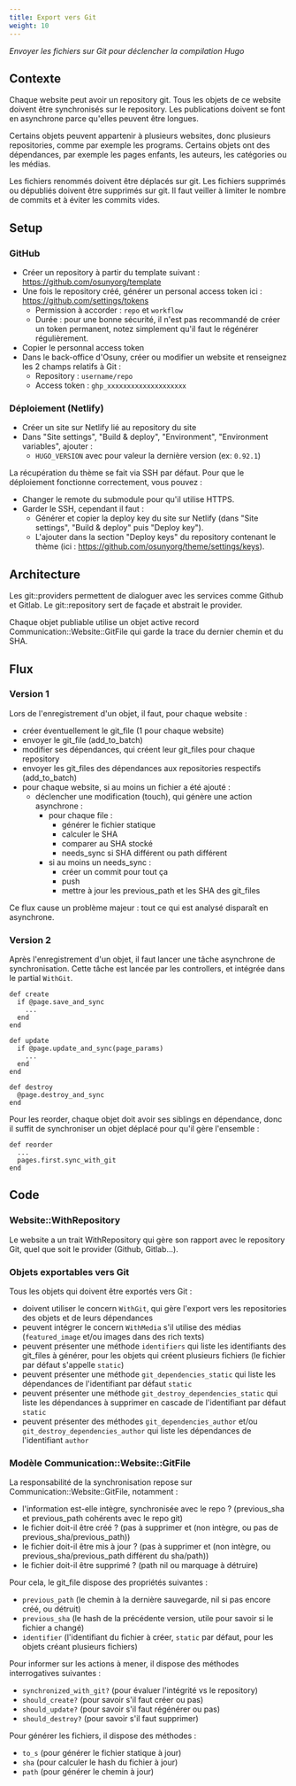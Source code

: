 ```yaml
---
title: Export vers Git
weight: 10
---
```


*Envoyer les fichiers sur Git pour déclencher la compilation Hugo*

## Contexte

Chaque website peut avoir un repository git.
Tous les objets de ce website doivent être synchronisés sur le repository.
Les publications doivent se font en asynchrone parce qu'elles peuvent être longues.


Certains objets peuvent appartenir à plusieurs websites, donc plusieurs repositories, comme par exemple les programs.
Certains objets ont des dépendances, par exemple les pages enfants, les auteurs, les catégories ou les médias.


Les fichiers renommés doivent être déplacés sur git.
Les fichiers supprimés ou dépubliés doivent être supprimés sur git.
Il faut veiller à limiter le nombre de commits et à éviter les commits vides.

## Setup

### GitHub

- Créer un repository à partir du template suivant : https://github.com/osunyorg/template
- Une fois le repository créé, générer un personal access token ici : https://github.com/settings/tokens
  - Permission à accorder : `repo` et `workflow`
  - Durée : pour une bonne sécurité, il n'est pas recommandé de créer un token permanent, notez simplement qu'il faut le régénérer régulièrement.
- Copier le personnal access token
- Dans le back-office d'Osuny, créer ou modifier un website et renseignez les 2 champs relatifs à Git :
  - Repository : `username/repo`
  - Access token : `ghp_xxxxxxxxxxxxxxxxxxxx`

### Déploiement (Netlify)

- Créer un site sur Netlify lié au repository du site
- Dans "Site settings", "Build & deploy", "Environment", "Environment variables", ajouter :
  - `HUGO_VERSION` avec pour valeur la dernière version (ex: `0.92.1`)

La récupération du thème se fait via SSH par défaut. Pour que le déploiement fonctionne correctement, vous pouvez :
- Changer le remote du submodule pour qu'il utilise HTTPS.
- Garder le SSH, cependant il faut :
  - Générer et copier la deploy key du site sur Netlify (dans "Site settings", "Build & deploy" puis "Deploy key").
  - L'ajouter dans la section "Deploy keys" du repository contenant le thème (ici : https://github.com/osunyorg/theme/settings/keys).

## Architecture

Les git::providers permettent de dialoguer avec les services comme Github et Gitlab.
Le git::repository sert de façade et abstrait le provider.


Chaque objet publiable utilise un objet active record Communication::Website::GitFile qui garde la trace du dernier chemin et du SHA.

## Flux

### Version 1

Lors de l'enregistrement d'un objet, il faut, pour chaque website :
- créer éventuellement le git_file (1 pour chaque website)
- envoyer le git_file (add_to_batch)
- modifier ses dépendances, qui créent leur git_files pour chaque repository
- envoyer les git_files des dépendances aux repositories respectifs (add_to_batch)
- pour chaque website, si au moins un fichier a été ajouté :
    - déclencher une modification (touch), qui génère une action asynchrone :
        - pour chaque file :
            - générer le fichier statique
            - calculer le SHA
            - comparer au SHA stocké
            - needs_sync si SHA différent ou path différent
        - si au moins un needs_sync :
            - créer un commit pour tout ça
            - push
            - mettre à jour les previous_path et les SHA des git_files

Ce flux cause un problème majeur : tout ce qui est analysé disparaît en asynchrone.

### Version 2

Après l'enregistrement d'un objet, il faut lancer une tâche asynchrone de synchronisation.
Cette tâche est lancée par les controllers, et intégrée dans le partial `WithGit`.
```
def create
  if @page.save_and_sync
    ...
  end
end

def update
  if @page.update_and_sync(page_params)
    ...
  end
end

def destroy
  @page.destroy_and_sync
end
```


Pour les reorder, chaque objet doit avoir ses siblings en dépendance, donc il suffit de synchroniser un objet déplacé pour qu'il gère l'ensemble :
```
def reorder
  ...
  pages.first.sync_with_git
end
```

## Code

### Website::WithRepository

Le website a un trait WithRepository qui gère son rapport avec le repository Git, quel que soit le provider (Github, Gitlab...).

### Objets exportables vers Git

Tous les objets qui doivent être exportés vers Git :
- doivent utiliser le concern `WithGit`, qui gère l'export vers les repositories des objets et de leurs dépendances
- peuvent intégrer le concern `WithMedia` s'il utilise des médias (`featured_image` et/ou images dans des rich texts)
- peuvent présenter une méthode `identifiers` qui liste les identifiants des git_files à générer, pour les objets qui créent plusieurs fichiers (le fichier par défaut s'appelle `static`)
- peuvent présenter une méthode `git_dependencies_static` qui liste les dépendances de l'identifiant par défaut `static`
- peuvent présenter une méthode `git_destroy_dependencies_static` qui liste les dépendances à supprimer en cascade de l'identifiant par défaut `static`
- peuvent présenter des méthodes `git_dependencies_author` et/ou `git_destroy_dependencies_author` qui liste les dépendances de l'identifiant `author`

### Modèle Communication::Website::GitFile

La responsabilité de la synchronisation repose sur Communication::Website::GitFile, notamment :
- l'information est-elle intègre, synchronisée avec le repo ? (previous_sha et previous_path cohérents avec le repo git)
- le fichier doit-il être créé ? (pas à supprimer et (non intègre, ou pas de previous_sha/previous_path))
- le fichier doit-il être mis à jour ? (pas à supprimer et (non intègre, ou previous_sha/previous_path différent du sha/path))
- le fichier doit-il être supprimé ? (path nil ou marquage à détruire)


Pour cela, le git_file dispose des propriétés suivantes :
- `previous_path` (le chemin à la dernière sauvegarde, nil si pas encore créé, ou détruit)
- `previous_sha` (le hash de la précédente version, utile pour savoir si le fichier a changé)
- `identifier` (l'identifiant du fichier à créer, `static` par défaut, pour les objets créant plusieurs fichiers)


Pour informer sur les actions à mener, il dispose des méthodes interrogatives suivantes :
- `synchronized_with_git?` (pour évaluer l'intégrité vs le repository)
- `should_create?` (pour savoir s'il faut créer ou pas)
- `should_update?` (pour savoir s'il faut régénérer ou pas)
- `should_destroy?` (pour savoir s'il faut supprimer)


Pour générer les fichiers, il dispose des méthodes :
- `to_s` (pour générer le fichier statique à jour)
- `sha` (pour calculer le hash du fichier à jour)
- `path` (pour générer le chemin à jour)
